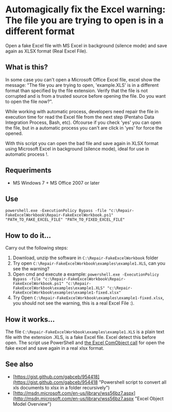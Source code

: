 # Automagically fix the Excel warning: The file you are trying to open is in a different format #

Open a fake Excel file with MS Excel in background (silence mode) and save again as XLSX format (Real Excel File).

## What is this? ##
In some case you can't open a Microsoft Office Excel file, excel show the message: "The file you are trying to open, 'example.XLS' is in a different format than specified by the file extension. Verify that the file is not corrupted and is from a trusted source before opening the file. Do you want to open the file now?".

While working with automatic process, developers need repair the file in execution time for read the Excel file from the next step (Pentaho Data Integration Process, Bash, etc). Ofcourse if you check 'yes' you can open the file, but in a automatic process you can't are click in 'yes' for force the opened.

With this script you can open the bad file and save again in XLSX format using Microsoft Excel in background (silence mode), ideal for use in automatic process !.

## Requeriments ##

- MS Windows 7 + MS Office 2007 or later

## Use ##

`powershell.exe -ExecutionPolicy Bypass -file "c:\Repair-FakeExcelWorkbook\Repair-FakeExcelWorkbook.ps1" "PATH_TO_FAKE_EXCEL_FILE" "PATH_TO_FIXED_EXCEL_FILE"`

## How to do it... ##

Carry out the following steps:

1. Download, unzip the software in `C:\Repair-FakeExcelWorkbook` folder
2. Try open  `C:\Repair-FakeExcelWorkbook\examples\example1.XLS`, can you see the warning?
3. Open cmd and execute a example: `powershell.exe -ExecutionPolicy Bypass -file "c:\Repair-FakeExcelWorkbook\Repair-FakeExcelWorkbook.ps1" "c:\Repair-FakeExcelWorkbook\examples\example1.XLS" "c:\Repair-FakeExcelWorkbook\examples\example1-fixed.xlsx"`
4. Try Open  `C:\Repair-FakeExcelWorkbook\examples\example1-fixed.xlsx`, you should not see the warning, this is a real Excel File :).

## How it works... ##

The file `C:\Repair-FakeExcelWorkbook\examples\example1.XLS` is a plain text file with the extension .XLS, is a fake Excel file. Excel detect this before open. The script use PowerShell and [the Excel ComObject call](http://msdn.microsoft.com/en-us/library/wss56bz7.aspx "COM call") for open the fake excel and save again in a real xlsx format.

## See also ##
- [https://gist.github.com/gabceb/954418](https://gist.github.com/gabceb/954418 "Powershell script to convert all xls documents to xlsx in a folder recursively")
- [http://msdn.microsoft.com/en-us/library/wss56bz7.aspx](http://msdn.microsoft.com/en-us/library/wss56bz7.aspx "Excel Object Model Overview")